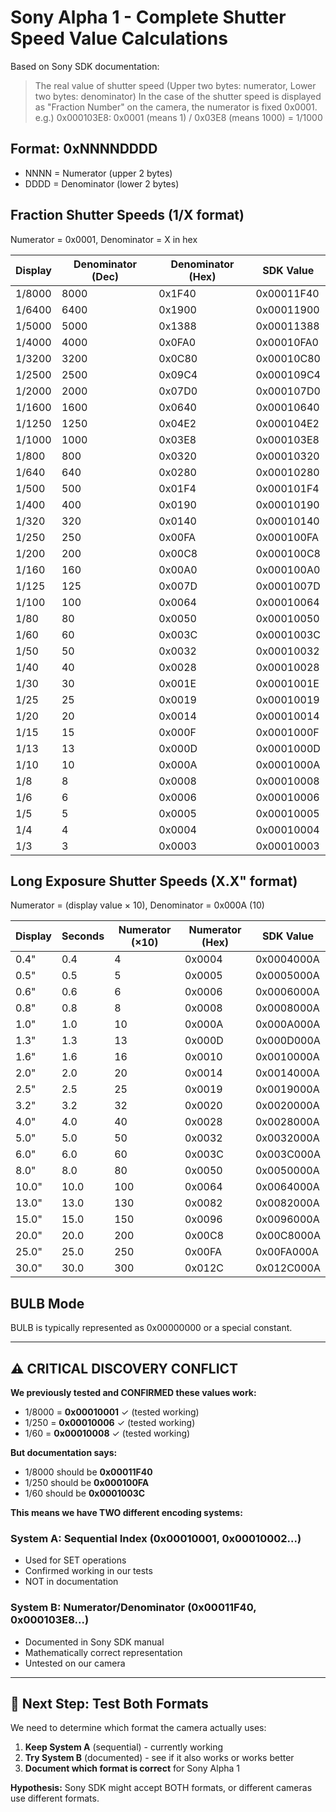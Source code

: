 # Sony Alpha 1 - Complete Shutter Speed Value Calculations

Based on Sony SDK documentation:
> The real value of shutter speed (Upper two bytes: numerator, Lower two bytes: denominator)
> In the case of the shutter speed is displayed as "Fraction Number" on the camera, the numerator is fixed 0x0001.
> e.g.) 0x000103E8: 0x0001 (means 1) / 0x03E8 (means 1000) = 1/1000

## Format: 0xNNNNDDDD
- NNNN = Numerator (upper 2 bytes)
- DDDD = Denominator (lower 2 bytes)

## Fraction Shutter Speeds (1/X format)
Numerator = 0x0001, Denominator = X in hex

| Display  | Denominator (Dec) | Denominator (Hex) | SDK Value    |
|----------|-------------------|-------------------|--------------|
| 1/8000   | 8000              | 0x1F40            | 0x00011F40   |
| 1/6400   | 6400              | 0x1900            | 0x00011900   |
| 1/5000   | 5000              | 0x1388            | 0x00011388   |
| 1/4000   | 4000              | 0x0FA0            | 0x00010FA0   |
| 1/3200   | 3200              | 0x0C80            | 0x00010C80   |
| 1/2500   | 2500              | 0x09C4            | 0x000109C4   |
| 1/2000   | 2000              | 0x07D0            | 0x000107D0   |
| 1/1600   | 1600              | 0x0640            | 0x00010640   |
| 1/1250   | 1250              | 0x04E2            | 0x000104E2   |
| 1/1000   | 1000              | 0x03E8            | 0x000103E8   |
| 1/800    | 800               | 0x0320            | 0x00010320   |
| 1/640    | 640               | 0x0280            | 0x00010280   |
| 1/500    | 500               | 0x01F4            | 0x000101F4   |
| 1/400    | 400               | 0x0190            | 0x00010190   |
| 1/320    | 320               | 0x0140            | 0x00010140   |
| 1/250    | 250               | 0x00FA            | 0x000100FA   |
| 1/200    | 200               | 0x00C8            | 0x000100C8   |
| 1/160    | 160               | 0x00A0            | 0x000100A0   |
| 1/125    | 125               | 0x007D            | 0x0001007D   |
| 1/100    | 100               | 0x0064            | 0x00010064   |
| 1/80     | 80                | 0x0050            | 0x00010050   |
| 1/60     | 60                | 0x003C            | 0x0001003C   |
| 1/50     | 50                | 0x0032            | 0x00010032   |
| 1/40     | 40                | 0x0028            | 0x00010028   |
| 1/30     | 30                | 0x001E            | 0x0001001E   |
| 1/25     | 25                | 0x0019            | 0x00010019   |
| 1/20     | 20                | 0x0014            | 0x00010014   |
| 1/15     | 15                | 0x000F            | 0x0001000F   |
| 1/13     | 13                | 0x000D            | 0x0001000D   |
| 1/10     | 10                | 0x000A            | 0x0001000A   |
| 1/8      | 8                 | 0x0008            | 0x00010008   |
| 1/6      | 6                 | 0x0006            | 0x00010006   |
| 1/5      | 5                 | 0x0005            | 0x00010005   |
| 1/4      | 4                 | 0x0004            | 0x00010004   |
| 1/3      | 3                 | 0x0003            | 0x00010003   |

## Long Exposure Shutter Speeds (X.X" format)
Numerator = (display value × 10), Denominator = 0x000A (10)

| Display | Seconds | Numerator (×10) | Numerator (Hex) | SDK Value    |
|---------|---------|-----------------|-----------------|--------------|
| 0.4"    | 0.4     | 4               | 0x0004          | 0x0004000A   |
| 0.5"    | 0.5     | 5               | 0x0005          | 0x0005000A   |
| 0.6"    | 0.6     | 6               | 0x0006          | 0x0006000A   |
| 0.8"    | 0.8     | 8               | 0x0008          | 0x0008000A   |
| 1.0"    | 1.0     | 10              | 0x000A          | 0x000A000A   |
| 1.3"    | 1.3     | 13              | 0x000D          | 0x000D000A   |
| 1.6"    | 1.6     | 16              | 0x0010          | 0x0010000A   |
| 2.0"    | 2.0     | 20              | 0x0014          | 0x0014000A   |
| 2.5"    | 2.5     | 25              | 0x0019          | 0x0019000A   |
| 3.2"    | 3.2     | 32              | 0x0020          | 0x0020000A   |
| 4.0"    | 4.0     | 40              | 0x0028          | 0x0028000A   |
| 5.0"    | 5.0     | 50              | 0x0032          | 0x0032000A   |
| 6.0"    | 6.0     | 60              | 0x003C          | 0x003C000A   |
| 8.0"    | 8.0     | 80              | 0x0050          | 0x0050000A   |
| 10.0"   | 10.0    | 100             | 0x0064          | 0x0064000A   |
| 13.0"   | 13.0    | 130             | 0x0082          | 0x0082000A   |
| 15.0"   | 15.0    | 150             | 0x0096          | 0x0096000A   |
| 20.0"   | 20.0    | 200             | 0x00C8          | 0x00C8000A   |
| 25.0"   | 25.0    | 250             | 0x00FA          | 0x00FA000A   |
| 30.0"   | 30.0    | 300             | 0x012C          | 0x012C000A   |

## BULB Mode
BULB is typically represented as 0x00000000 or a special constant.

---

## ⚠️ CRITICAL DISCOVERY CONFLICT

**We previously tested and CONFIRMED these values work:**
- 1/8000 = **0x00010001** ✓ (tested working)
- 1/250 = **0x00010006** ✓ (tested working)
- 1/60 = **0x00010008** ✓ (tested working)

**But documentation says:**
- 1/8000 should be **0x00011F40**
- 1/250 should be **0x000100FA**
- 1/60 should be **0x0001003C**

**This means we have TWO different encoding systems:**

### System A: Sequential Index (0x00010001, 0x00010002...)
- Used for SET operations
- Confirmed working in our tests
- NOT in documentation

### System B: Numerator/Denominator (0x00011F40, 0x000103E8...)
- Documented in Sony SDK manual
- Mathematically correct representation
- Untested on our camera

---

## 🧪 Next Step: Test Both Formats

We need to determine which format the camera actually uses:

1. **Keep System A** (sequential) - currently working
2. **Try System B** (documented) - see if it also works or works better
3. **Document which format is correct** for Sony Alpha 1

**Hypothesis:** Sony SDK might accept BOTH formats, or different cameras use different formats.

